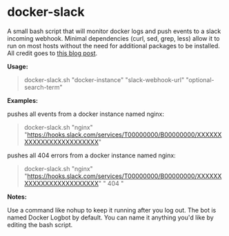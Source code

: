 # docker-slack
A small bash script that will monitor docker logs and push events to a slack incoming webhook.
Minimal dependencies (curl, sed, grep, less) allow it to run on most hosts without the need for additional packages to be installed.  All credit goes to [this blog post](http://blog.getpostman.com/2015/12/23/stream-any-log-file-to-slack-using-curl/).

**Usage:**

> docker-slack.sh "docker-instance" "slack-webhook-url" "optional-search-term"

**Examples:**

pushes all events from a docker instance named nginx:

>docker-slack.sh "nginx" "https://hooks.slack.com/services/T00000000/B00000000/XXXXXXXXXXXXXXXXXXXXXXXX"

pushes all 404 errors from a docker instance named nginx:

>docker-slack.sh "nginx" "https://hooks.slack.com/services/T00000000/B00000000/XXXXXXXXXXXXXXXXXXXXXXXX" " 404 "

**Notes:**

Use a command like nohup to keep it running after you log out.  The bot is named Docker Logbot by default.  You can name it anything you'd like by editing the bash script.
